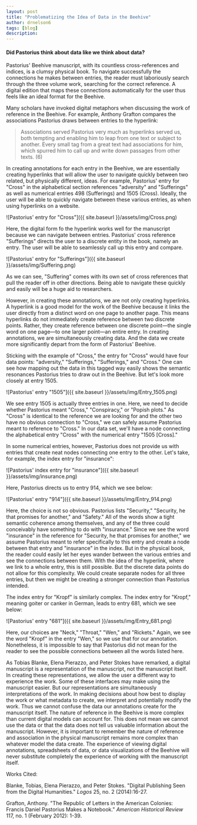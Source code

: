```yaml
---
layout: post
title: "Problematizing the Idea of Data in the Beehive"
author: drnelson6
tags: [blog]
description:
---
```

#### Did Pastorius think about data like we think about data?

Pastorius' Beehive manuscript, with its countless cross-references and indices, is a clumsy physical book. To navigate successfully the connections he makes between entries, the reader must laboriously search through the three volume work, searching for the correct reference. A digital edition that maps these connections automatically for the user thus feels like an ideal format for the Beehive.  

Many scholars have invoked digital metaphors when discussing the work of reference in the Beehive. For example, Anthony Grafton compares the associations Pastorius draws between entries to the hyperlink:

>Associations served Pastorius very much as hyperlinks served us, both tempting and enabling him to leap from one text or subject to another. Every small tag from a great text had associations for him, which spurred him to call up and write down passages from other texts. (6)

In creating annotations for each entry in the Beehive, we are essentially creating hyperlinks that will allow the user to navigate quickly between two related, but physically different, ideas. For example, Pastorius' entry for "Cross" in the alphabetical section references "adversity" and  "Sufferings" as well as numerical entries 498 (Sufferings) and 1505 (Cross). Ideally, the user will be able to quickly navigate between these various entries, as when using hyperlinks on a website.  

![Pastorius' entry for "Cross"]({{ site.baseurl }}/assets/img/Cross.png)

Here, the digital form fo the hyperlink works well for the manuscript because we can navigate between entries. Pastorius' cross reference "Sufferings" directs the user to a discrete entity in the book, namely an entry. The user will be able to seamlessly call up this entry and compare.  

![Pastorius' entry for "Sufferings"]({{ site.baseurl }}/assets/img/Suffering.png)

As we can see, "Suffering" comes with its own set of cross references that pull the reader off in other directions. Being able to navigate these quickly and easily will be a huge aid to researchers.  

However, in creating these annotations, we are not only creating hyperlinks. A hyperlink is a good model for the work of the Beehive because it links the user directly from a distinct word on one page to another page. This means hyperlinks do not immediately create reference between two discrete points. Rather, they create reference between one discrete point—the single word on one page—to one larger point—an entire entry. In creating annotations, we are simultaneously creating data. And the data we create more significantly depart from the form of Pastorius' Beehive.  

Sticking with the example of "Cross," the entry for "Cross" would have four data points: "adversity," "Sufferings," "Sufferings," and "Cross." One can see how mapping out the data in this tagged way easily shows the semantic resonances Pastorius tries to draw out in the Beehive. But let's look more closely at entry 1505.  

![Pastorius' entry "1505"]({{ site.baseurl }}/assets/img/Entry_1505.png)

We see entry 1505 is actually three entries in one. Here, we need to decide whether Pastorius meant "Cross," "Conspiracy," or "Popish plots." As "Cross" is identical to the reference we are looking for and the other two have no obvious connection to "Cross," we can safely assume Pastorius meant to reference to "Cross." In our data set, we'll have a node connecting the alphabetical entry "Cross" with the numerical entry "1505 [Cross]."

In some numerical entries, however, Pastorius does not provide us with entries that create neat nodes connecting one entry to the other. Let's take, for example, the index entry for "insurance":  

![Pastorius' index entry for "insurance"]({{ site.baseurl }}/assets/img/insurance.png)

Here, Pastorius directs us to entry 914, which we see below:  

![Pastorius' entry "914"]({{ site.baseurl }}/assets/img/Entry_914.png)

Here, the choice is not so obvious. Pastorius lists "Security," "Security, he that promises for another," and "Safety." All of the words show a tight semantic coherence among themselves, and any of the three could conceivably have something to do with "insurance." Since we see the word "insurance" in the reference for "Security, he that promises for another," we assume Pastorius meant to refer specifically to this entry and create a node between that entry and "insurance" in the index. But in the physical book, the reader could easily let her eyes wander between the various entries and see the connections between them. With the idea of the hyperlink, where we link to a whole entry, this is still possible. But the discrete data points do not allow for this complexity. We could create separate nodes for all three entries, but then we might be creating a stronger connection than Pastorius intended.

The index entry for "Kropf" is similarly complex. The index entry for "Kropf," meaning goiter or canker in German, leads to entry 681, which we see below:  

 ![Pastorius' entry "681"]({{ site.baseurl }}/assets/img/Entry_681.png)

Here, our choices are "Neck," "Throat," "Wen," and "Rickets." Again, we see the word "Kropf" in the entry "Wen," so we use that for our annotation. Nonetheless, it is impossible to say that Pastorius did not mean for the reader to see the possible connections between all the words listed here.  

As Tobias Blanke, Elena Pierazzo, and Peter Stokes have remarked, a digital manuscript is a representation of the manuscript, not the manuscript itself. In creating these representations, we allow the user a different way to experience the work. Some of these interfaces may make using the manuscript easier. But our representations are simultaneously interpretations of the work. In making decisions about how best to display the work or what metadata to create, we interpret and potentially modify the work. Thus we cannot confuse the data our annotations create for the manuscript itself. The nature of reference in the Beehive is more complex than current digital models can account for. This does not mean we cannot use the data or that the data does not tell us valuable information about the manuscript. However, it is important to remember the nature of reference and association in the physical manuscript remains more complex than whatever model the data create. The experience of viewing digital annotations, spreadsheets of data, or data visualizations of the Beehive will never substitute completely the experience of working with the manuscript itself.

Works Cited:  

Blanke, Tobias, Elena Pierazzo, and Peter Stokes. "Digital Publishing Seen from the Digital Humanities." _Logos_ 25, no. 2 (2014):16-27.  

Grafton, Anthony. "The Republic of Letters in the American Colonies: Francis Daniel Pastorius Makes a Notebook." _American Historical Review_ 117, no. 1 (February 2012): 1-39.  
